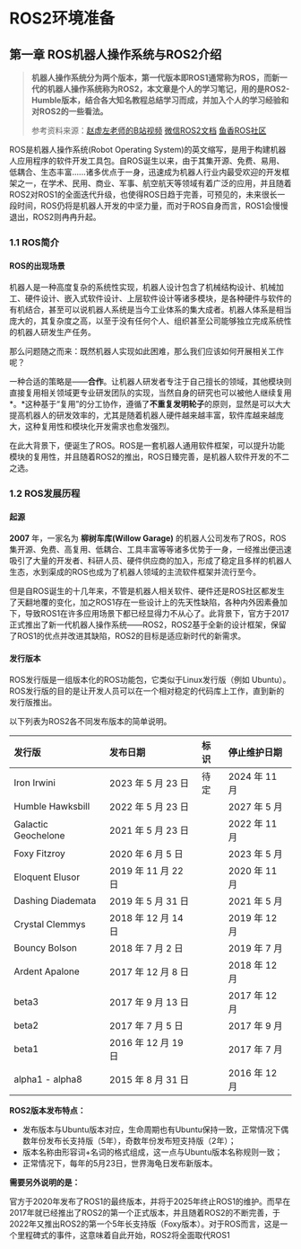 # ROS2环境准备

## 第一章 ROS机器人操作系统与ROS2介绍 ##

> **机器人操作系统分为两个版本，第一代版本即ROS1通常称为ROS，而新一代的机器人操作系统称为ROS2，本文章是个人的学习笔记，用的是ROS2-Humble版本，结合各大知名教程总结学习而成，并加入个人的学习经验和对ROS2的一些看法。**
>
> 参考资料来源：[赵虚左老师的B站视频](https://www.bilibili.com/video/BV1VB4y137ys/?spm_id_from=333.337.search-card.all.click)	[微信ROS2文档](https://mp.weixin.qq.com/mp/appmsgalbum?__biz=MzU3Mjg0NDkxNw==&action=getalbum&album_id=3095145891872931841#wechat_redirect)	[鱼香ROS社区](https://fishros.com/#/fish_home)

ROS是机器人操作系统(Robot Operating System)的英文缩写，是用于构建机器人应用程序的软件开发工具包。自ROS诞生以来，由于其集开源、免费、易用、低耦合、生态丰富......诸多优点于一身，迅速成为机器人行业内最受欢迎的开发框架之一，在学术、民用、商业、军事、航空航天等领域有着广泛的应用，并且随着ROS2对ROS1的全面迭代升级，也使得ROS日趋于完善，可预见的，未来很长一段时间，ROS仍将是机器人开发的中坚力量，而对于ROS自身而言，ROS1会慢慢退出，ROS2则冉冉升起。

### 1.1 ROS简介 ###

#### ROS的出现场景

机器人是一种高度复杂的系统性实现，机器人设计包含了机械结构设计、机械加工、硬件设计、嵌入式软件设计、上层软件设计等诸多模块，是各种硬件与软件的有机结合，甚至可以说机器人系统是当今工业体系的集大成者。机器人体系是相当庞大的，其复杂度之高，以至于没有任何个人、组织甚至公司能够独立完成系统性的机器人研发生产任务。

那么问题随之而来：既然机器人实现如此困难，那么我们应该如何开展相关工作呢？

一种合适的策略是——**合作**。让机器人研发者专注于自己擅长的领域，其他模块则直接复用相关领域更专业研发团队的实现，当然自身的研究也可以被他人继续复用*。*这种基于“复用”的分工协作，遵循了**不重复发明轮子**的原则，显然是可以大大提高机器人的研发效率的，尤其是随着机器人硬件越来越丰富，软件库越来越庞大，这种复用性和模块化开发需求也愈发强烈。

在此大背景下，便诞生了ROS。ROS是一套机器人通用软件框架，可以提升功能模块的复用性，并且随着ROS2的推出，ROS日臻完善，是机器人软件开发的不二之选。

### 1.2 ROS发展历程

#### 起源

**2007** 年，一家名为 **柳树车库(Willow Garage)** 的机器人公司发布了ROS，ROS集开源、免费、高复用、低耦合、工具丰富等等诸多优势于一身，一经推出便迅速吸引了大量的开发者、科研人员、硬件供应商的加入，形成了稳定且多样的机器人生态，水到渠成的ROS也成为了机器人领域的主流软件框架并流行至今。

但是自ROS诞生的十几年来，不管是机器人相关软件、硬件还是ROS社区都发生了天翻地覆的变化，加之ROS1存在一些设计上的先天性缺陷，各种内外因素叠加下，导致ROS1在许多应用场景下都已经显得力不从心了。此背景下，官方于2017正式推出了新一代机器人操作系统——ROS2，ROS2基于全新的设计框架，保留了ROS1的优点并改进其缺陷，ROS2的目标是适应新时代的新需求。

#### 发行版本 

ROS发行版是一组版本化的ROS功能包，它类似于Linux发行版（例如 Ubuntu）。ROS发行版的目的是让开发人员可以在一个相对稳定的代码库上工作，直到新的发行版推出。

以下列表为ROS2各不同发布版本的简单说明。

| 发行版              | 发布日期            | 标识 | 停止维护日期  |
| :------------------ | :------------------ | :--- | :------------ |
| Iron Irwini         | 2023 年 5 月 23 日  | 待定 | 2024 年 11 月 |
| Humble Hawksbill    | 2022 年 5 月 23 日  |      | 2027 年 5 月  |
| Galactic Geochelone | 2021 年 5 月 23 日  |      | 2022 年 11 月 |
| Foxy Fitzroy        | 2020 年 6 月 5 日   |      | 2023 年 5 月  |
| Eloquent Elusor     | 2019 年 11 月 22 日 |      | 2020 年 11 月 |
| Dashing Diademata   | 2019 年 5 月 31 日  |      | 2021 年 5 月  |
| Crystal Clemmys     | 2018 年 12 月 14 日 |      | 2019 年 12 月 |
| Bouncy Bolson       | 2018 年 7 月 2 日   |      | 2019 年 7 月  |
| Ardent Apalone      | 2017 年 12 月 8 日  |      | 2018 年 12 月 |
| beta3               | 2017 年 9 月 13 日  |      | 2017 年 12 月 |
| beta2               | 2017 年 7 月 5 日   |      | 2017 年 9 月  |
| beta1               | 2016 年 12 月 19 日 |      | 2017 年 7 月  |
| alpha1 - alpha8     | 2015 年 8 月 31 日  |      | 2016 年 12 月 |

**ROS2版本发布特点：**

- 发布版本与Ubuntu版本对应，生命周期也有Ubuntu保持一致，正常情况下偶数年份发布长支持版（5年），奇数年份发布短支持版（2年）；
- 版本名称由形容词+名词的格式组成，这一点与Ubuntu版本名称规则一致；
- 正常情况下，每年的5月23日，世界海龟日发布新版本。

**需要另外说明的是：**

官方于2020年发布了ROS1的最终版本，并将于2025年终止ROS1的维护。而早在2017年就已经推出了ROS2的第一个正式版本，并且随着ROS2的不断完善，于2022年又推出ROS2的第一个5年长支持版（Foxy版本）。对于ROS而言，这是一个里程碑式的事件，这意味着自此开始，ROS2将全面取代ROS1







